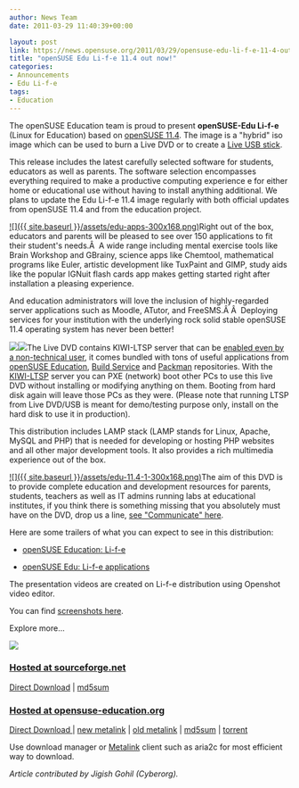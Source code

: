 ```yaml
---
author: News Team
date: 2011-03-29 11:40:39+00:00

layout: post
link: https://news.opensuse.org/2011/03/29/opensuse-edu-li-f-e-11-4-out-now/
title: "openSUSE Edu Li-f-e 11.4 out now!"
categories:
- Announcements
- Edu Li-f-e
tags:
- Education
---
```

The openSUSE Education team is proud to present **openSUSE-Edu Li-f-e** (Linux for Education) based on [openSUSE 11.4](http://en.opensuse.org/11.4). The image is a "hybrid" iso image which can be used to burn a Live DVD or to create a [Live USB stick](http://en.opensuse.org/Live_USB_stick).

This release includes the latest carefully selected software for  students,  educators as well as parents. The software selection  encompasses  everything required to make a productive computing experience e for either  home or  educational use without having to install anything additional. We plans to update the Edu Li-f-e 11.4 image regularly with both official updates from openSUSE 11.4 and from the education project.

[![]({{ site.baseurl }}/assets/edu-apps-300x168.png)](https://news.opensuse.org/2011/03/29/opensuse-edu-li-f-e-11-4-out-now/edu-apps/)Right out of the box, educators and parents will be pleased to see over 150 applications to fit their student's needs.Â  A wide range including mental exercise tools like Brain Workshop and GBrainy, science apps like Chemtool, mathematical programs like Euler, artistic development like TuxPaint and GIMP, study aids like the popular IGNuit flash cards app makes getting started right after installation a pleasing experience.

And education administrators will love the inclusion of highly-regarded server applications such as Moodle, ATutor, and FreeSMS.Â Â  Deploying services for your institution with the underlying rock solid stable openSUSE 11.4 operating system has never been better!

![](http://lizards.opensuse.org/wp-includes/js/tinymce/plugins/wordpress/img/trans.gif)[![](http://lizards.opensuse.org/wp-content/uploads/2011/03/Screenshot-300x224.png)](http://lizards.opensuse.org/wp-content/uploads/2011/03/Screenshot.png)The Live DVD contains KIWI-LTSP server that can be [enabled even by a non-technical user](http://en.opensuse.org/SDB:LTSP_quick_start_11.4_Edu), it comes bundled with tons of useful applications from [openSUSE Education](http://en.opensuse.org/Education_repositories), [Build Service](http://en.opensuse.org/Portal:Build_Service) and [Packman](http://en.opensuse.org/Additional_package_repositories) repositories. With the [KIWI-LTSP](http://en.opensuse.org/Portal:KIWI-LTSP) server you can PXE (network) boot other PCs to use this live DVD without   installing or modifying anything on them. Booting from hard disk again   will leave those PCs as they were. (Please note that running LTSP from   Live DVD/USB is meant for demo/testing purpose only, install on the  hard  disk to use it in production).

This distribution includes LAMP stack (LAMP stands for Linux, Apache,   MySQL and PHP) that is needed for developing or hosting PHP websites  and  all other major development tools. It also provides a rich  multimedia experience out of the box.

[![]({{ site.baseurl }}/assets/edu-11.4-1-300x168.png)](https://news.opensuse.org/2011/03/29/opensuse-edu-li-f-e-11-4-out-now/edu-11-4-1/)The aim of this DVD is to provide complete education and  development  resources for parents, students, teachers as well as IT  admins running  labs at educational institutes, if you think there is  something  missing that you absolutely must have on the DVD, drop us a  line, [see "Communicate" here](http://en.opensuse.org/Portal:Education).

Here are some trailers of what you can expect to see in this distribution:



	
  * [openSUSE Education: Li-f-e](http://www.youtube.com/watch?v=O-xU1ldUoeM)

	
  * [openSUSE Edu: Li-f-e applications](http://www.youtube.com/watch?v=6NWg8I2N_6U)


The presentation videos are created on Li-f-e distribution using Openshot video editor.

You can find [screenshots here](http://en.opensuse.org/Portal:Education/Screenshots#openSUSE_Edu_Li-f-e).

Explore more...

[![](http://lizards.opensuse.org/wp-content/uploads/2009/11/screenshot11.png)](http://en.opensuse.org/openSUSE:Education-Li-f-e#Download)


### [Hosted at sourceforge.net](https://sourceforge.net/projects/opensuse-edu/)


[Direct Download](https://sourceforge.net/projects/opensuse-edu/files/ISOs/openSUSE-Edu-li-f-e-11.4-1-i686.iso/download) | [md5sum](http://sourceforge.net/projects/opensuse-edu/files/ISOs/openSUSE-Edu-li-f-e-11.4-1-i686.iso.md5/download)


### [Hosted at opensuse-education.org](http://www.opensuse-education.org/download/ISOs/)


[Direct Download ](http://www.opensuse-education.org/download/ISOs/openSUSE-Edu-li-f-e-11.4-latest-i686.iso)| [new metalink](http://www.opensuse-education.org/download/ISOs/openSUSE-Edu-li-f-e-11.4-1-i686.iso.meta4) | [old metalink](http://www.opensuse-education.org/download/ISOs/openSUSE-Edu-li-f-e-11.4-latest-i686.iso.metalink) | [md5sum](http://www.opensuse-education.org/download/ISOs/openSUSE-Edu-li-f-e-11.4-latest-i686.iso.md5) | [torrent](http://www.opensuse-education.org/download/ISOs/openSUSE-Edu-li-f-e-11.4-1-i686.iso.torrent)

Use download manager or [Metalink](http://en.opensuse.org/SDB:Metalink) client such as aria2c for most efficient way to download.

_Article contributed by Jigish Gohil (Cyberorg)._		
